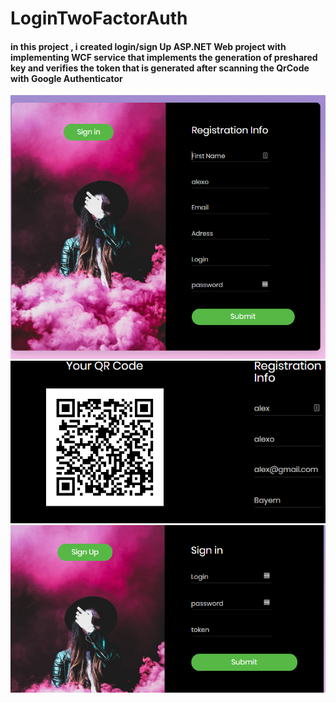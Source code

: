 # LoginTwoFactorAuth
#### in this project , i created login/sign Up ASP.NET Web project with implementing WCF service that implements the generation of preshared key and verifies the token that is generated after scanning the QrCode with Google Authenticator

![Registration](screenshots/Registration.png)
![QrCode](screenshots/QrCode.png)
![SignIn](screenshots/SignIn.png)
